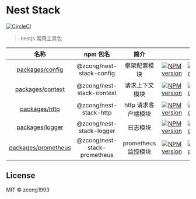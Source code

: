 # Nest Stack

[![CircleCI](https://circleci.com/gh/zcong1993/nest-stack/tree/master.svg?style=shield)](https://circleci.com/gh/zcong1993/nest-stack/tree/master)

> nestjs 常用工具包

|               名称                |           npm 包名           |        简介         |                                                                                                                                                    |                                                                                                                                                       |                                                                                                                                                     |
| :-------------------------------: | :--------------------------: | :-----------------: | :------------------------------------------------------------------------------------------------------------------------------------------------: | :---------------------------------------------------------------------------------------------------------------------------------------------------: | :-------------------------------------------------------------------------------------------------------------------------------------------------: |
|     [packages/config](config)     |   @zcong/nest-stack-config   |    框架配置模块     |     [![NPM version](https://img.shields.io/npm/v/@zcong/nest-stack-config.svg?style=flat)](https://npmjs.com/package/@zcong/nest-stack-config)     |     [![NPM downloads](https://img.shields.io/npm/dm/@zcong/nest-stack-config.svg?style=flat)](https://npmjs.com/package/@zcong/nest-stack-config)     |   [![codecov](https://codecov.io/gh/zcong1993/nest-stack/branch/master/graph/badge.svg?flags=config)](https://codecov.io/gh/zcong1993/nest-stack)   |
|    [packages/context](context)    |  @zcong/nest-stack-context   |   请求上下文模块    |    [![NPM version](https://img.shields.io/npm/v/@zcong/nest-stack-context.svg?style=flat)](https://npmjs.com/package/@zcong/nest-stack-context)    |    [![NPM downloads](https://img.shields.io/npm/dm/@zcong/nest-stack-context.svg?style=flat)](https://npmjs.com/package/@zcong/nest-stack-context)    |                                                                                                                                                     |
|       [packages/http](http)       |    @zcong/nest-stack-http    | http 请求客户端模块 |       [![NPM version](https://img.shields.io/npm/v/@zcong/nest-stack-http.svg?style=flat)](https://npmjs.com/package/@zcong/nest-stack-http)       |       [![NPM downloads](https://img.shields.io/npm/dm/@zcong/nest-stack-http.svg?style=flat)](https://npmjs.com/package/@zcong/nest-stack-http)       |                                                                                                                                                     |
|     [packages/logger](logger)     |   @zcong/nest-stack-logger   |      日志模块       |     [![NPM version](https://img.shields.io/npm/v/@zcong/nest-stack-logger.svg?style=flat)](https://npmjs.com/package/@zcong/nest-stack-logger)     |     [![NPM downloads](https://img.shields.io/npm/dm/@zcong/nest-stack-logger.svg?style=flat)](https://npmjs.com/package/@zcong/nest-stack-logger)     |                                                                                                                                                     |
| [packages/prometheus](prometheus) | @zcong/nest-stack-prometheus | prometheus 监控模块 | [![NPM version](https://img.shields.io/npm/v/@zcong/nest-stack-prometheus.svg?style=flat)](https://npmjs.com/package/@zcong/nest-stack-prometheus) | [![NPM downloads](https://img.shields.io/npm/dm/@zcong/nest-stack-prometheus.svg?style=flat)](https://npmjs.com/package/@zcong/nest-stack-prometheus) | [![codecov](https://codecov.io/gh/zcong1993/nest-stack/branch/master/graph/badge.svg?flags=prometheus)](https://codecov.io/gh/zcong1993/nest-stack) |

## License

MIT &copy; zcong1993
